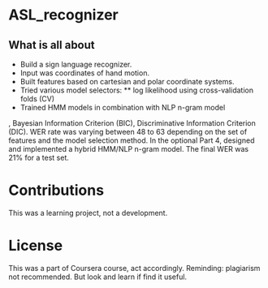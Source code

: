 # ASL_recognizer

## What is all about

* Build a sign language recognizer. 
* Input was coordinates of hand motion. 
* Built features based on cartesian and polar coordinate systems.
* Tried various model selectors:
** log likelihood using cross-validation folds (CV)
* Trained HMM models in combination with NLP n-gram model

, Bayesian Information Criterion (BIC), Discriminative Information Criterion (DIC).
WER rate was varying between 48 to 63 depending on the set of features and the model selection method.
In the optional Part 4, designed and implemented a hybrid HMM/NLP n-gram model. The final WER was 21% for a test set.

# Contributions

This was a learning project, not a development. 

# License

This was a part of Coursera course, act accordingly. Reminding: plagiarism not recommended. But look and learn if find it useful. 
